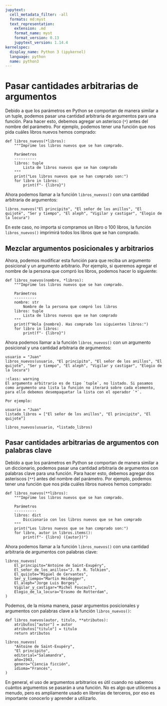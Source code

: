 ```yaml
---
jupytext:
  cell_metadata_filter: -all
  formats: md:myst
  text_representation:
    extension: .md
    format_name: myst
    format_version: 0.13
    jupytext_version: 1.14.4
kernelspec:
  display_name: Python 3 (ipykernel)
  language: python
  name: python3
---
```


# Pasar cantidades arbitrarias de argumentos

Debido a que los parámetros en Python se comportan de manera similar a un tuple, podemos pasar una cantidad arbitraria de argumentos para una función. Para hacer esto, debemos agregar un asterisco (`*`) antes del nombre del parámetro. Por ejemplo, podemos tener una función que nos pida cuáles libros nuevos hemos comprado:

```{code-cell} ipython3
def libros_nuevos(*libros):
    """Imprime los libros nuevos que se han comprado.
    
    Parámetros
    ----------
    libros: tuple
        Lista de libros nuevos que se han comprado
    """
    print("Los libros nuevos que se han comprado son:")
    for libro in libros:
        print(f"- {libro}")
```

Ahora podemos llamar a la función `libros_nuevos()` con una cantidad arbitraria de argumentos:

```{code-cell} ipython3
libros_nuevos("El principito", "El señor de los anillos", "El quijote", "Ser y tiempo", "El aleph", "Vigilar y castigar", "Elogio de la locura")

```

En este caso, no importa si compramos un libro o 100 libros, la función `libros_nuevos()` imprimirá todos los libros que se han comprado.

## Mezclar argumentos posicionales y arbitrarios

Ahora, podemos modificar esta función para que reciba un argumento posicional y un argumento arbitrario. Por ejemplo, si queremos agregar el nombre de la persona que compró los libros, podemos hacer lo siguiente:

```{code-cell} ipython3
def libros_nuevos(nombre, *libros):
    """Imprime los libros nuevos que se han comprado.
    
    Parámetros
    ----------
    nombre: str
        Nombre de la persona que compró los libros
    libros: tuple
        Lista de libros nuevos que se han comprado
    """
    print(f"Hola {nombre}. Has comprado los siguientes libros:")
    for libro in libros:
        print(f"- {libro}")
```

Ahora podemos llamar a la función `libros_nuevos()` con un argumento posicional y una cantidad arbitraria de argumentos:

```{code-cell} ipython3
usuario = "Juan"
libros_nuevos(usuario, "El principito", "El señor de los anillos", "El quijote", "Ser y tiempo", "El aleph", "Vigilar y castigar", "Elogio de la locura")
```

```{admonition} Observación
:class: warning
El argumento arbitrario es de tipo `tuple`, no listado. Si pasamos como argumento una lista la función no iterará sobre cada elemento, para ello debemos desempaquetar la lista con el operador `*`.

Por ejemplo:

usuario = "Juan"
listado_libros = ["El señor de los anillos", "El principito", "El quijote"]

libros_nuevos(usuario, *listado_libros)
```

## Pasar cantidades arbitrarias de argumentos con palabras clave

Debido a que los parámetros en Python se comportan de manera similar a un diccionario, podemos pasar una cantidad arbitraria de argumentos con palabras clave para una función. Para hacer esto, debemos agregar dos asteriscos (`**`) antes del nombre del parámetro. Por ejemplo, podemos tener una función que nos pida cuáles libros nuevos hemos comprado:

```{code-cell} ipython3
def libros_nuevos(**libros):
    """Imprime los libros nuevos que se han comprado.
    
    Parámetros
    ----------
    libros: dict
        Diccionario con los libros nuevos que se han comprado
    """
    print("Los libros nuevos que se han comprado son:")
    for libro, autor in libros.items():
        print(f"- {libro} ({autor})")
```

Ahora podemos llamar a la función `libros_nuevos()` con una cantidad arbitraria de argumentos con palabras clave:

```{code-cell} ipython3
libros_nuevos(
    El_principito="Antoine de Saint-Exupéry",
    El_señor_de_los_anillos="J. R. R. Tolkien",
    El_quijote="Miguel de Cervantes",
    Ser_y_tiempo="Martin Heidegger",
    El_aleph="Jorge Luis Borges",
    Vigilar_y_castigar="Michel Foucault",
    Elogio_de_la_locura="Erasmo de Rotterdam",
)
```

Podemos, de la misma manera, pasar argumentos posicionales y argumentos con palabras clave a la función `libros_nuevos()`:

```{code-cell} ipython3
def libros_nuevos(autor, titulo, **atributos):
    atributos["autor"] = autor
    atributos["titulo"] = titulo
    return atributos
```

```{code-cell} ipython3
libros_nuevos(
    "Antoine de Saint-Exupéry",
    "El principito",
    editorial="Salamandra",
    año=1943,
    genero="Ciencia ficción",
    idioma="Francés",
)
```

En general, el uso de argumentos arbitrarios es útil cuando no sabemos cuántos argumentos se pasarán a una función. No es algo que utilicemos a menudo, pero es ampliamente usado en librerías de terceros, por eso es importante conocerlo y aprender a utilizarlo.
